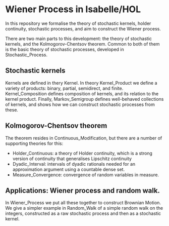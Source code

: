 # Wiener Process in Isabelle/HOL

In this repository we formalise the theory of stochastic kernels, holder continuity, stochastic processes, and aim to construct the Wiener process.

There are two main parts to this development: the theory of stochastic kernels, and the Kolmogorov-Chentsov theorem. Common to both of them is the basic theory of stochastic processes, developed in Stochastic_Process.

## Stochastic kernels
Kernels are defined in thery Kernel. In theory Kernel_Product we define a variety of products: binary, partial, semidirect, and finite. Kernel_Composition defines composition of kernels, and its relation to the kernel product. Finally, Markov_Semigroup defines well-behaved collections of kernels, and shows how we can construct stochastic processes from these.

## Kolmogorov-Chentsov theorem
The theorem resides in Continuous_Modification, but there are a number of supporting theories for this:
 - Holder_Continuous: a theory of Holder continuity, which is a strong version of continuity that generalises Lipschitz continuity
 - Dyadic_Interval: intervals of dyadic rationals needed for an approximation argument using a countable dense set.
 - Measure_Convergence: convergence of random variables in measure.

## Applications: Wiener process and random walk.
In Wiener_Process we put all these together to construct Brownian Motion. We give a simpler example in Random_Walk of a simple random walk on the integers, constructed as a raw stochastic process and then as a stochastic kernel.
